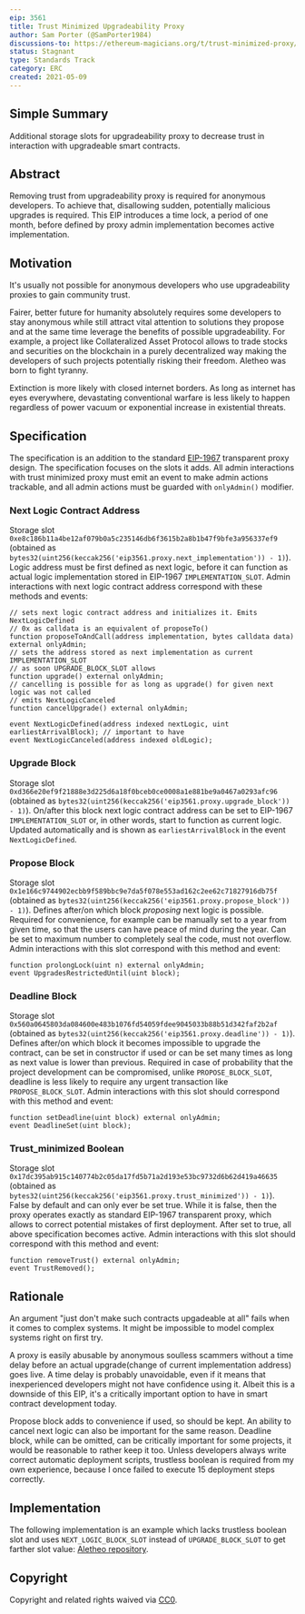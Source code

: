 ```yaml
---
eip: 3561
title: Trust Minimized Upgradeability Proxy
author: Sam Porter (@SamPorter1984)
discussions-to: https://ethereum-magicians.org/t/trust-minimized-proxy/5742
status: Stagnant
type: Standards Track
category: ERC
created: 2021-05-09
---
```


## Simple Summary
Additional storage slots for upgradeability proxy to decrease trust in interaction with upgradeable smart contracts.

## Abstract
Removing trust from upgradeability proxy is required for anonymous developers. To achieve that, disallowing sudden, potentially malicious upgrades is required. This EIP introduces a time lock, a period of one month, before defined by proxy admin implementation becomes active implementation.

## Motivation
It's usually not possible for anonymous developers who use upgradeability proxies to gain community trust.

Fairer, better future for humanity absolutely requires some developers to stay anonymous while still attract vital attention to solutions they propose and at the same time leverage the benefits of possible upgradeability. For example, a project like Collateralized Asset Protocol allows to trade stocks and securities on the blockchain in a purely decentralized way making the developers of such projects potentially risking their freedom. Aletheo was born to fight tyranny.

Extinction is more likely with closed internet borders. As long as internet has eyes everywhere, devastating conventional warfare is less likely to happen regardless of power vacuum or exponential increase in existential threats.

## Specification

The specification is an addition to the standard [EIP-1967](./eip-1967.md) transparent proxy design.
The specification focuses on the slots it adds. All admin interactions with trust minimized proxy must emit an event to make admin actions trackable, and all admin actions must be guarded with `onlyAdmin()` modifier.

### Next Logic Contract Address
Storage slot `0xe8c186b11a4be12af079b0a5c235146db6f3615b2a8b1b47f9bfe3a956337ef9` (obtained as `bytes32(uint256(keccak256('eip3561.proxy.next_implementation')) - 1)`).
Logic address must be first defined as next logic, before it can function as actual logic implementation stored in EIP-1967 `IMPLEMENTATION_SLOT`.
Admin interactions with next logic contract address correspond with these methods and events:
```solidity
// sets next logic contract address and initializes it. Emits NextLogicDefined
// 0x as calldata is an equivalent of proposeTo()
function proposeToAndCall(address implementation, bytes calldata data) external onlyAdmin;
// sets the address stored as next implementation as current IMPLEMENTATION_SLOT
// as soon UPGRADE_BLOCK_SLOT allows
function upgrade() external onlyAdmin;
// cancelling is possible for as long as upgrade() for given next logic was not called
// emits NextLogicCanceled
function cancelUpgrade() external onlyAdmin;

event NextLogicDefined(address indexed nextLogic, uint earliestArrivalBlock); // important to have
event NextLogicCanceled(address indexed oldLogic);
```

### Upgrade Block
Storage slot `0xd366e20ef9f21888e3d225d6a18f0bceb0ce0008a1e881be9a0467a0293afc96` (obtained as `bytes32(uint256(keccak256('eip3561.proxy.upgrade_block')) - 1)`).
On/after this block next logic contract address can be set to EIP-1967 `IMPLEMENTATION_SLOT` or, in other words, start to function as current logic. Updated automatically and is shown as `earliestArrivalBlock` in the event `NextLogicDefined`.

### Propose Block
Storage slot `0x1e166c9744902ecbb9f589bbc9e7da5f078e553ad162c2ee62c71827916db75f` (obtained as `bytes32(uint256(keccak256('eip3561.proxy.propose_block')) - 1)`).
Defines after/on which block *proposing* next logic is possible. Required for convenience, for example can be manually set to a year from given time, so that the users can have peace of mind during the year. Can be set to maximum number to completely seal the code, must not overflow.
Admin interactions with this slot correspond with this method and event:
```solidity
function prolongLock(uint n) external onlyAdmin;
event UpgradesRestrictedUntil(uint block);
```

### Deadline Block
Storage slot `0x560a0645803da084600e483b1076fd54059fdee9045033b88b51d342faf2b2af` (obtained as `bytes32(uint256(keccak256('eip3561.proxy.deadline')) - 1)`).
Defines after/on which block it becomes impossible to upgrade the contract, can be set in constructor if used or can be set many times as long as next value is lower than previous. Required in case of probability that the project development can be compromised, unlike `PROPOSE_BLOCK_SLOT`, deadline is less likely to require any urgent transaction like `PROPOSE_BLOCK_SLOT`.
Admin interactions with this slot should correspond with this method and event:
```solidity
function setDeadline(uint block) external onlyAdmin;
event DeadlineSet(uint block);
```

### Trust_minimized Boolean
Storage slot `0x17dc395ab915c140774b2c05da17fd5b71a2d193e53bc9732d6b62d419a46635` (obtained as `bytes32(uint256(keccak256('eip3561.proxy.trust_minimized')) - 1)`).
False by default and can only ever be set true. While it is false, then the proxy operates exactly as standard EIP-1967 transparent proxy, which allows to correct potential mistakes of first deployment. After set to true, all above specification becomes active.
Admin interactions with this slot should correspond with this method and event:
```solidity
function removeTrust() external onlyAdmin;
event TrustRemoved();
```

## Rationale
An argument "just don't make such contracts upgadeable at all" fails when it comes to complex systems. It might be impossible to model complex systems right on first try.

A proxy is easily abusable by anonymous soulless scammers without a time delay before an actual upgrade(change of current implementation address) goes live. A time delay is probably unavoidable, even if it means that inexperienced developers might not have confidence using it. Albeit this is a downside of this EIP, it's a critically important option to have in smart contract development today.

Propose block adds to convenience if used, so should be kept. An ability to cancel next logic can also be important for the same reason. Deadline block, while can be omitted, can be critically important for some projects, it would be reasonable to rather keep it too. Unless developers always write correct automatic deployment scripts, trustless boolean is required from my own experience, because I once failed to execute 15 deployment steps correctly.

## Implementation
The following implementation is an example which lacks trustless boolean slot and uses `NEXT_LOGIC_BLOCK_SLOT` instead of `UPGRADE_BLOCK_SLOT` to get farther slot value: [Aletheo repository](https://github.com/SamPorter1984/Aletheo/blob/main/contracts/TrustMinimizedProxy.sol).

## Copyright
Copyright and related rights waived via [CC0](../LICENCE).
